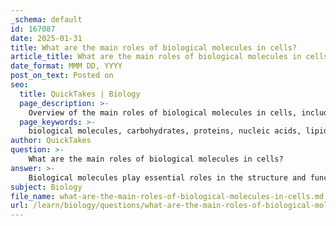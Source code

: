 ```yaml
---
_schema: default
id: 167087
date: 2025-01-31
title: What are the main roles of biological molecules in cells?
article_title: What are the main roles of biological molecules in cells?
date_format: MMM DD, YYYY
post_on_text: Posted on
seo:
  title: QuickTakes | Biology
  page_description: >-
    Overview of the main roles of biological molecules in cells, including their functions and importance in cellular structure and processes.
  page_keywords: >-
    biological molecules, carbohydrates, proteins, nucleic acids, lipids, energy source, structural support, cell recognition, enzymatic activity, protein synthesis, genetic information, energy storage, cell membrane structure, signaling molecules, gene regulation
author: QuickTakes
question: >-
    What are the main roles of biological molecules in cells?
answer: >-
    Biological molecules play essential roles in the structure and function of cells, and they can be categorized into four main classes: carbohydrates, proteins, nucleic acids, and lipids. Each class has distinct functions that contribute to the overall operation of biological systems. Here’s a detailed overview of their main roles:\n\n1. **Carbohydrates**:\n   - **Energy Source**: Carbohydrates, particularly monosaccharides like glucose, serve as a primary energy source for cells. They are metabolized to produce ATP, the energy currency of the cell.\n   - **Structural Support**: Polysaccharides such as cellulose provide structural integrity to plant cell walls, while chitin serves a similar function in fungal cell walls and the exoskeletons of arthropods.\n   - **Cell Recognition**: Carbohydrates on cell surfaces play a crucial role in cell recognition and signaling, facilitating communication between cells.\n\n2. **Proteins**:\n   - **Enzymatic Activity**: Proteins function as enzymes that catalyze biochemical reactions, significantly speeding up metabolic processes.\n   - **Structural Roles**: Proteins such as collagen and keratin provide structural support in tissues, contributing to the strength and elasticity of skin, bones, and connective tissues.\n   - **Transport and Storage**: Proteins like hemoglobin transport oxygen in the blood, while others store essential nutrients and ions.\n   - **Cell Signaling**: Many proteins act as receptors or signaling molecules, facilitating communication within and between cells.\n\n3. **Nucleic Acids**:\n   - **Genetic Information Storage**: DNA (deoxyribonucleic acid) stores genetic information necessary for the growth, development, and reproduction of organisms.\n   - **Protein Synthesis**: RNA (ribonucleic acid) plays a critical role in translating genetic information from DNA into proteins, with messenger RNA (mRNA) carrying the code and ribosomal RNA (rRNA) forming the core of ribosome structure.\n   - **Regulation**: Certain RNA molecules are involved in regulating gene expression and other cellular processes.\n\n4. **Lipids**:\n   - **Energy Storage**: Lipids, particularly triglycerides, serve as long-term energy storage molecules, providing more energy per gram than carbohydrates.\n   - **Cell Membrane Structure**: Phospholipids are fundamental components of cell membranes, forming bilayers that create a barrier between the cell and its environment, while cholesterol helps maintain membrane fluidity.\n   - **Signaling Molecules**: Lipids such as steroid hormones act as signaling molecules that regulate various physiological processes, including metabolism, immune response, and reproductive functions.\n\nIn summary, biological molecules are integral to cellular structure and function, facilitating energy storage, structural support, information transfer, and communication within and between cells. Understanding these roles is crucial for comprehending the complexities of life at the molecular level.
subject: Biology
file_name: what-are-the-main-roles-of-biological-molecules-in-cells.md
url: /learn/biology/questions/what-are-the-main-roles-of-biological-molecules-in-cells
---
```


&nbsp;